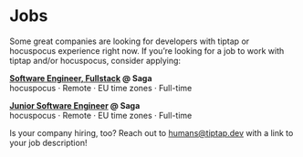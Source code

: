 # Jobs

Some great companies are looking for developers with tiptap or hocuspocus experience right now. If you’re looking for a job to work with tiptap and/or hocuspocus, consider applying:

**[Software Engineer, Fullstack](https://saga.so/careers/software-engineer-fullstack) @ Saga**<br>
hocuspocus · Remote · EU time zones · Full-time

**[Junior Software Engineer](https://saga.so/careers/junior-software-engineer) @ Saga**<br>
hocuspocus · Remote · EU time zones · Full-time

Is your company hiring, too? Reach out to [humans@tiptap.dev](mailto:humans@tiptap.dev) with a link to your job description!
